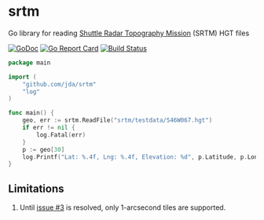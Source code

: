# srtm
Go library for reading [Shuttle Radar Topography Mission](https://en.wikipedia.org/wiki/Shuttle_Radar_Topography_Mission) (SRTM) HGT files

[![GoDoc](https://godoc.org/github.com/jda/srtm?status.svg)](https://godoc.org/github.com/jda/srtm)
[![Go Report Card](https://goreportcard.com/badge/github.com/jda/srtm)](https://goreportcard.com/report/github.com/jda/srtm)
[![Build Status](https://travis-ci.org/jda/srtm.png)](https://travis-ci.org/jda/srtm)

```go
package main

import (
	"github.com/jda/srtm"
	"log"
)

func main() {
	geo, err := srtm.ReadFile("srtm/testdata/S46W067.hgt")
	if err != nil {
		log.Fatal(err)
	}
	p := geo[30]
	log.Printf("Lat: %.4f, Lng: %.4f, Elevation: %d", p.Latitude, p.Longitude, p.Elevation)
}
```

## Limitations
1. Until [issue #3](https://github.com/jda/srtm/issues/3) is resolved, only 1-arcsecond tiles are supported.
